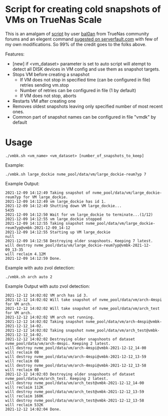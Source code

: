 # Script for creating cold snapshots of VMs on TrueNas Scale

This is an amalgam of [script](https://www.truenas.com/community/threads/backup-bhyve-windows-vm.85705/post-601264) by user [bal0an](https://www.truenas.com/community/members/bal0an.22184/) from TrueNas community forums and an elegent command [sugested on serverfault.com](https://serverfault.com/a/340846) with few of my own modifications. So 99% of the credit goes to the folks above. 

Features:
* [new] if <vm_dataset> parameter is set to auto script will atempt to detect all DISK devices in VM config and use them as snapshot targets.
* Stops VM before creating a snapshot
  * If VM does not stop in specified time (can be configured in file) retries sending vm.stop
  * Number of retries can be configured in file (1 by default)
  * If VM does not stop, aborts
* Restarts VM after creating one
* Removes oldest snapshots leaving only specified number of most recent ones.
* Common part of snapshot names can be configured in file "vmdk" by default

# Usage
```
./vmbk.sh <vm_name> <vm_dataset> [number_of_snapshots_to_keep]
```

Example:
```
./vmbk.sh large_dockie nvme_pool/data/vm/large_dockie-reum7yp 7
```

Example Output:
```
2021-12-09 14:12:49 Taking snapshot of nvme_pool/data/vm/large_dockie-reum7yp for VM large_dockie.
2021-12-09 14:12:49 vm large_dockie has id 1.
2021-12-09 14:12:49 Shutting down VM large_dockie...
5435
2021-12-09 14:12:50 Wait for vm large_dockie to terminate...(1/12)
2021-12-09 14:12:55 vm large_dockie stopped
2021-12-09 14:12:55 Taking snapshot nvme_pool/data/vm/large_dockie-reum7yp@vmbk-2021-12-09_14-12
2021-12-09 14:12:55 Starting up VM large_dockie
null
2021-12-09 14:12:58 Destroying older snapshoots. Keeping 7 latest.
will destroy nvme_pool/data/vm/large_dockie-reum7yp@vmbk-2021-12-09_13-35
will reclaim 4.12M
2021-12-09 14:12:59 Done.
```

Example with auto zvol detection:
```
./vmbk.sh arch auto 2
```

Example Output with auto zvol detection:
```
2021-12-12 14:02:02 VM arch has id 3.
2021-12-12 14:02:02 Will take snapshot of nvme_pool/data/vm/arch-4mspi for VM arch.
2021-12-12 14:02:02 Will take snapshot of nvme_pool/data/vm/arch_test for VM arch.
2021-12-12 14:02:02 VM arch not running.
2021-12-12 14:02:02 Taking snapshot nvme_pool/data/vm/arch-4mspi@vmbk-2021-12-12_14-02.
2021-12-12 14:02:02 Taking snapshot nvme_pool/data/vm/arch_test@vmbk-2021-12-12_14-02.
2021-12-12 14:02:02 Destroying older snapshoots of dataset nvme_pool/data/vm/arch-4mspi. Keeping 2 latest.
will destroy nvme_pool/data/vm/arch-4mspi@vmbk-2021-12-12_14-00
will reclaim 0B
will destroy nvme_pool/data/vm/arch-4mspi@vmbk-2021-12-12_13-59
will reclaim 0B
will destroy nvme_pool/data/vm/arch-4mspi@vmbk-2021-12-12_13-58
will reclaim 0B
2021-12-12 14:02:03 Destroying older snapshoots of dataset nvme_pool/data/vm/arch_test. Keeping 2 latest.
will destroy nvme_pool/data/vm/arch_test@vmbk-2021-12-12_14-00
will reclaim 112K
will destroy nvme_pool/data/vm/arch_test@vmbk-2021-12-12_13-59
will reclaim 160K
will destroy nvme_pool/data/vm/arch_test@vmbk-2021-12-12_13-58
will reclaim 532K
2021-12-12 14:02:04 Done.
```
